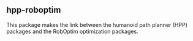 hpp-roboptim
------------

This package makes the link between the humanoid path planner (HPP)
packages and the RobOptim optimization packages.
